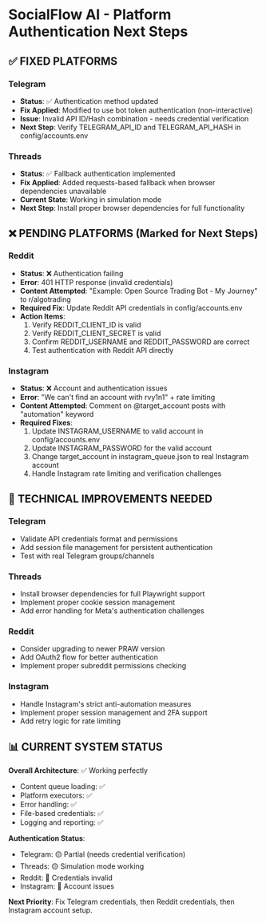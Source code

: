 # SocialFlow AI - Platform Authentication Next Steps

## ✅ FIXED PLATFORMS

### Telegram
- **Status**: ✅ Authentication method updated
- **Fix Applied**: Modified to use bot token authentication (non-interactive)
- **Issue**: Invalid API ID/Hash combination - needs credential verification
- **Next Step**: Verify TELEGRAM_API_ID and TELEGRAM_API_HASH in config/accounts.env

### Threads  
- **Status**: ✅ Fallback authentication implemented
- **Fix Applied**: Added requests-based fallback when browser dependencies unavailable
- **Current State**: Working in simulation mode
- **Next Step**: Install proper browser dependencies for full functionality

## ❌ PENDING PLATFORMS (Marked for Next Steps)

### Reddit
- **Status**: ❌ Authentication failing  
- **Error**: 401 HTTP response (invalid credentials)
- **Content Attempted**: "Example: Open Source Trading Bot - My Journey" to r/algotrading
- **Required Fix**: Update Reddit API credentials in config/accounts.env
- **Action Items**:
  1. Verify REDDIT_CLIENT_ID is valid
  2. Verify REDDIT_CLIENT_SECRET is valid  
  3. Confirm REDDIT_USERNAME and REDDIT_PASSWORD are correct
  4. Test authentication with Reddit API directly

### Instagram
- **Status**: ❌ Account and authentication issues
- **Error**: "We can't find an account with rvy1n1" + rate limiting
- **Content Attempted**: Comment on @target_account posts with "automation" keyword
- **Required Fixes**:
  1. Update INSTAGRAM_USERNAME to valid account in config/accounts.env
  2. Update INSTAGRAM_PASSWORD for the valid account
  3. Change target_account in instagram_queue.json to real Instagram account
  4. Handle Instagram rate limiting and verification challenges

## 🔧 TECHNICAL IMPROVEMENTS NEEDED

### Telegram
- Validate API credentials format and permissions
- Add session file management for persistent authentication
- Test with real Telegram groups/channels

### Threads
- Install browser dependencies for full Playwright support
- Implement proper cookie session management
- Add error handling for Meta's authentication challenges

### Reddit  
- Consider upgrading to newer PRAW version
- Add OAuth2 flow for better authentication
- Implement proper subreddit permissions checking

### Instagram
- Handle Instagram's strict anti-automation measures
- Implement proper session management and 2FA support
- Add retry logic for rate limiting

## 📊 CURRENT SYSTEM STATUS

**Overall Architecture**: ✅ Working perfectly
- Content queue loading: ✅ 
- Platform executors: ✅
- Error handling: ✅
- File-based credentials: ✅
- Logging and reporting: ✅

**Authentication Status**:
- Telegram: 🟡 Partial (needs credential verification)
- Threads: 🟡 Simulation mode working
- Reddit: 🔴 Credentials invalid
- Instagram: 🔴 Account issues

**Next Priority**: Fix Telegram credentials, then Reddit credentials, then Instagram account setup.